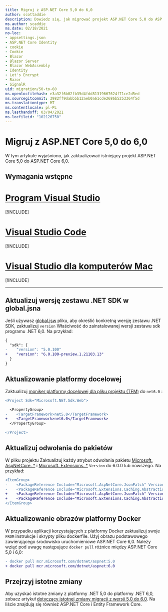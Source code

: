 ```yaml
---
title: Migruj z ASP.NET Core 5,0 do 6,0
author: scottaddie
description: Dowiedz się, jak migrować projekt ASP.NET Core 5,0 do ASP.NET Core 6,0.
ms.author: scaddie
ms.date: 02/18/2021
no-loc:
- appsettings.json
- ASP.NET Core Identity
- cookie
- Cookie
- Blazor
- Blazor Server
- Blazor WebAssembly
- Identity
- Let's Encrypt
- Razor
- SignalR
uid: migration/50-to-60
ms.openlocfilehash: e3a32f6b02fb35d4fdd81319667624f71ce2d5ed
ms.sourcegitcommit: 3982ff9dabb5b12aeb0a61cde2686b5253364f5d
ms.translationtype: MT
ms.contentlocale: pl-PL
ms.lasthandoff: 03/04/2021
ms.locfileid: "102126750"
---
```

# <a name="migrate-from-aspnet-core-50-to-60"></a>Migruj z ASP.NET Core 5,0 do 6,0

W tym artykule wyjaśniono, jak zaktualizować istniejący projekt ASP.NET Core 5,0 do ASP.NET Core 6,0.

## <a name="prerequisites"></a>Wymagania wstępne

# <a name="visual-studio"></a>[Program Visual Studio](#tab/visual-studio)

[!INCLUDE[](~/includes/net-prereqs-vs-6.0.md)]

# <a name="visual-studio-code"></a>[Visual Studio Code](#tab/visual-studio-code)

[!INCLUDE[](~/includes/net-prereqs-vsc-6.0.md)]

# <a name="visual-studio-for-mac"></a>[Visual Studio dla komputerów Mac](#tab/visual-studio-mac)

[!INCLUDE[](~/includes/net-prereqs-mac-6.0.md)]

---

## <a name="update-net-sdk-version-in-globaljson"></a>Aktualizuj wersję zestawu .NET SDK w global.jsna

Jeśli używasz [global.jsw](/dotnet/core/tools/global-json) pliku, aby określić konkretną wersję zestawu .NET SDK, zaktualizuj `version` Właściwość do zainstalowanej wersji zestawu sdk programu .NET 6,0. Na przykład:

```diff
{
  "sdk": {
-    "version": "5.0.100"
+    "version": "6.0.100-preview.1.21103.13"
  }
}
```

## <a name="update-the-target-framework"></a>Aktualizowanie platformy docelowej

Zaktualizuj [moniker platformy docelowej dla pliku projektu (TFM)](/dotnet/standard/frameworks) do `net6.0` :

```diff
<Project Sdk="Microsoft.NET.Sdk.Web">

  <PropertyGroup>
-    <TargetFramework>net5.0</TargetFramework>
+    <TargetFramework>net6.0</TargetFramework>
  </PropertyGroup>

</Project>
```

## <a name="update-package-references"></a>Aktualizuj odwołania do pakietów

W pliku projektu Zaktualizuj każdy atrybut odwołania pakietu [Microsoft. AspNetCore. *](https://www.nuget.org/packages?q=Microsoft.AspNetCore.*) i [Microsoft. Extensions. *](https://www.nuget.org/packages?q=Microsoft.Extensions.*) `Version` do 6.0.0 lub nowszego. Na przykład:

```diff
<ItemGroup>
-    <PackageReference Include="Microsoft.AspNetCore.JsonPatch" Version="5.0.3" />
-    <PackageReference Include="Microsoft.Extensions.Caching.Abstractions" Version="5.0.0" />
+    <PackageReference Include="Microsoft.AspNetCore.JsonPatch" Version="6.0.0-preview.1.*" />
+    <PackageReference Include="Microsoft.Extensions.Caching.Abstractions" Version="6.0.0-preview.1.*" />
</ItemGroup>
```

## <a name="update-docker-images"></a>Aktualizowanie obrazów platformy Docker

W przypadku aplikacji korzystających z platformy Docker zaktualizuj swoje  `FROM` instrukcje i skrypty pliku dockerfile. Użyj obrazu podstawowego zawierającego środowisko uruchomieniowe ASP.NET Core 6,0. Należy wziąć pod uwagę następujące `docker pull` różnice między ASP.NET Core 5,0 i 6,0:

```diff
- docker pull mcr.microsoft.com/dotnet/aspnet:5.0
+ docker pull mcr.microsoft.com/dotnet/aspnet:6.0
```

## <a name="review-breaking-changes"></a>Przejrzyj istotne zmiany

Aby uzyskać istotne zmiany z platformy .NET 5,0 do platformy .NET 6,0, zobacz artykuł [dotyczący istotnej zmiany migracji z wersji 5,0 do 6,0](/dotnet/core/compatibility/6.0). Na liście znajdują się również ASP.NET Core i Entity Framework Core.
